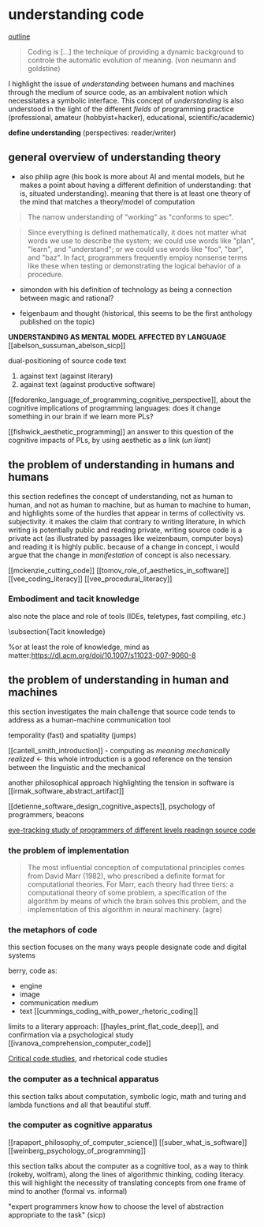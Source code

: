 # understanding code

[outline](./outline.md)

> Coding is [...] the technique of providing a dynamic background to controle the automatic evolution of meaning. (von neumann and goldstine)

I highlight the issue of *understanding* between humans and machines through the medium of source code, as an ambivalent notion which necessitates a symbolic interface. This concept of *understanding* is also understood in the light of the different *fields* of programming practice (professional, amateur (hobbyist+hacker), educational, scientific/academic)

__define understanding__ (perspectives: reader/writer)

## general overview of understanding theory

- also philip agre (his book is more about AI and mental models, but he makes a point about having a different definition of understanding: that is, situated understanding). meaning that there is at least one theory of the mind that matches a theory/model of computation

> The narrow understanding of "working" as "conforms to spec".

> Since everything is defined mathematically, it does not matter what words we use to describe the system; we could use words like "plan", "learn", and "understand"; or we could use words like "foo", "bar", and "baz". In fact, programmers frequently employ nonsense terms like these when testing or demonstrating the logical behavior of a procedure. 

- simondon with his definition of technology as being a connection between magic and rational?

- feigenbaum and thought (historical, this seems to be the first anthology published on the topic)

**UNDERSTANDING AS MENTAL MODEL AFFECTED BY LANGUAGE** [[abelson_sussuman_abelson_sicp]] 

dual-positioning of source code text
1. against text (against literary)
2. against text (against productive software)

[[fedorenko_language_of_programming_cognitive_perspective]], about the cognitive implications of programming languages: does it change something in our brain if we learn more PLs?

[[fishwick_aesthetic_programming]] an answer to this question of the cognitive impacts of PLs, by using aesthetic as a link (_un liant_)

## the problem of understanding in humans and humans

this section redefines the concept of understanding, not as human to human, and not as human to machine, but as human to machine to human, and highlights some of the hurdles that appear in terms of collectivity vs. subjectivity. it makes the claim that contrary to writing literature, in which writing is potentially public and reading private, writing source code is a private act (as illustrated by passages like weizenbaum, computer boys) and reading it is highly public. because of a change in concept, i would argue that the change in *manifestation* of concept is also necessary.

[[mckenzie_cutting_code]]
[[tomov_role_of_aesthetics_in_software]]
[[vee_coding_literacy]]
[[vee_procedural_literacy]]

### Embodiment and tacit knowledge

also note the place and role of tools (IDEs, teletypes, fast compiling, etc.)

\subsection{Tacit knowledge}

%or at least the role of knowledge, mind as matter:https://dl.acm.org/doi/10.1007/s11023-007-9060-8

## the problem of understanding in human and machines

this section investigates the main challenge that source code tends to address as a human-machine communication tool

temporality (fast) and spatiality (jumps)

[[cantell_smith_introduction]] - computing as _meaning mechanically realized_ <- this whole introduction is a good reference on the tension between the linguistic and the mechanical

another philosophical approach highlighting the tension in software is [[irmak_software_abstract_artifact]]

[[detienne_software_design_cognitive_aspects]], psychology of programmers, beacons

[eye-tracking study of programmers of different levels readingn source code](https://dl.acm.org/doi/10.1145/3387904.3389279)

### the problem of implementation

> The most influential conception of computational principles comes from David Marr (1982), who prescribed a definite format for computational theories. For Marr, each theory had three tiers: a computational theory of some problem, a specification of the algorithm by means of which the brain solves this problem, and the implementation of this algorithm in neural machinery. (agre)

### the metaphors of code

this section focuses on the many ways people designate code and digital systems

berry, code as:
- engine
- image
- communication medium
- text [[cummings_coding_with_power_rhetoric_coding]]

limits to a literary approach: [[hayles_print_flat_code_deep]], and confirmation via a psychological study [[ivanova_comprehension_computer_code]]

[Critical code studies](../readings/notes/critical_code_studies.md), and rhetorical code studies

### the computer as a technical apparatus

this section talks about computation, symbolic logic, math and turing and lambda functions and all that beautiful stuff.

### the computer as cognitive apparatus

[[rapaport_philosophy_of_computer_science]]
[[suber_what_is_software]]
[[weinberg_psychology_of_programming]]

this section talks about the computer as a cognitive tool, as a way to think (rokeby, wolfram), along the lines of algorithmic thinking, coding literacy. this will highlight the necessity of translating concepts from one frame of mind to another (formal vs. informal)

"expert programmers know how to choose the level of abstraction appropriate to the task" (sicp)
